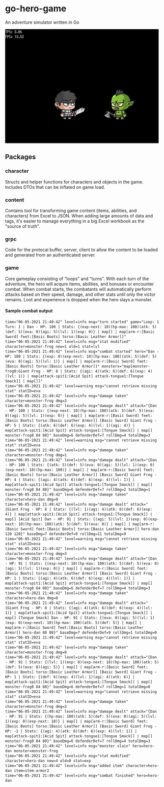 # go-hero-game
An adventure simulator written in Go

<img src="/preview_1.gif">

## Packages

### character
Structs and helper functions for characters and objects in the game. Includes DTOs that can be inflated on game load.

### content
Contains tool for transforming game content (items, abilities, and characters) from Excel to JSON. When adding large amounts of data and tags, it's easier to manage everything in a big Excel workbook as the "source of truth". 

### grpc
Code for the protocal buffer, server, client to allow the content to be loaded and generated from an authenticated server.

### game
Core gameplay consisting of "loops" and "turns". With each turn of the adventure, the hero will acqure items, abilities, and bonuses or encounter combat. When combat starts, the combatants will automatically perform attacks based on their speed, damage, and other stats until only the victor remains. Loot and experience is dropped when the hero slays a monster.

#### Sample combat output
```
time="06-05-2021 21:49:42" level=info msg="turn started" game="Loop: 1 Turn: 1 | Dan - HP: 100 | Stats: {(exp-next: 10)(hp-max: 100)(atk: 5)(def: 5)(eva: 0)(agi: 5)(lvl: 1)(exp: 0)} | map[] | map[arm-r:[Basic Sword] feet:[Basic Boots] torso:[Basic Leather Armor]]"
time="06-05-2021 21:49:42" level=info msg="stat modified" character=monster-frog new=1 old=1 stat=lvl
time="06-05-2021 21:49:42" level=info msg="combat started" hero="Dan - HP: 100 | Stats: {(exp: 0)(exp-next: 10)(hp-max: 100)(atk: 5)(def: 5)(eva: 0)(agi: 5)(lvl: 1)} | map[] | map[arm-r:[Basic Sword] feet:[Basic Boots] torso:[Basic Leather Armor]]" monsters="map[monster-frog0:Giant Frog - HP: 8 | Stats: {(agi: 4)(atk: 6)(def: 6)(exp: 4)(lvl: 1)} | map[attack-spit1:[Acid Spit] attack-tongue1:[Tongue Smack]] | map[]]"
time="06-05-2021 21:49:42" level=warning msg="cannot retrieve missing stat" statID=eva
time="06-05-2021 21:49:42" level=info msg="damage taken" character=monster-frog dmg=3
time="06-05-2021 21:49:42" level=info msg="damage dealt" attack="{Dan - HP: 100 | Stats: {(exp-next: 10)(hp-max: 100)(atk: 5)(def: 5)(eva: 0)(agi: 5)(lvl: 1)(exp: 0)} | map[] | map[arm-r:[Basic Sword] feet:[Basic Boots] torso:[Basic Leather Armor]] [Basic Sword] Giant Frog - HP: 5 | Stats: {(atk: 6)(def: 6)(exp: 4)(lvl: 1)(agi: 4)} | map[attack-spit1:[Acid Spit] attack-tongue1:[Tongue Smack]] | map[] monster-frog0 84 80}" baseDmg=6 defenderDef=7 rollDmg=4 totalDmg=3
time="06-05-2021 21:49:42" level=warning msg="cannot retrieve missing stat" statID=eva
time="06-05-2021 21:49:42" level=info msg="damage taken" character=monster-frog dmg=1
time="06-05-2021 21:49:42" level=info msg="damage dealt" attack="{Dan - HP: 100 | Stats: {(atk: 5)(def: 5)(eva: 0)(agi: 5)(lvl: 1)(exp: 0)(exp-next: 10)(hp-max: 100)} | map[] | map[arm-r:[Basic Sword] feet:[Basic Boots] torso:[Basic Leather Armor]] [Basic Sword] Giant Frog - HP: 4 | Stats: {(agi: 4)(atk: 6)(def: 6)(exp: 4)(lvl: 1)} | map[attack-spit1:[Acid Spit] attack-tongue1:[Tongue Smack]] | map[] monster-frog0 84 80}" baseDmg=6 defenderDef=7 rollDmg=2 totalDmg=1
time="06-05-2021 21:49:42" level=info msg="damage taken" character=hero-dan dmg=9
time="06-05-2021 21:49:42" level=info msg="damage dealt" attack="{Giant Frog - HP: 8 | Stats: {(lvl: 1)(agi: 4)(atk: 6)(def: 6)(exp: 4)} | map[attack-spit1:[Acid Spit] attack-tongue1:[Tongue Smack]] | map[] [Acid Spit] Dan - HP: 91 | Stats: {(agi: 5)(lvl: 1)(exp: 0)(exp-next: 10)(hp-max: 100)(atk: 5)(def: 5)(eva: 0)} | map[] | map[arm-r:[Basic Sword] feet:[Basic Boots] torso:[Basic Leather Armor]] hero-dan 120 120}" baseDmg=7 defenderDef=9 rollDmg=11 totalDmg=9
time="06-05-2021 21:49:42" level=warning msg="cannot retrieve missing stat" statID=eva
time="06-05-2021 21:49:42" level=info msg="damage taken" character=monster-frog dmg=3
time="06-05-2021 21:49:42" level=info msg="damage dealt" attack="{Dan - HP: 91 | Stats: {(exp-next: 10)(hp-max: 100)(atk: 5)(def: 5)(eva: 0)(agi: 5)(lvl: 1)(exp: 0)} | map[] | map[arm-r:[Basic Sword] feet:[Basic Boots] torso:[Basic Leather Armor]] [Basic Sword] Giant Frog - HP: 1 | Stats: {(agi: 4)(atk: 6)(def: 6)(exp: 4)(lvl: 1)} | map[attack-spit1:[Acid Spit] attack-tongue1:[Tongue Smack]] | map[] monster-frog0 84 80}" baseDmg=6 defenderDef=7 rollDmg=4 totalDmg=3
time="06-05-2021 21:49:42" level=info msg="damage taken" character=hero-dan dmg=0
time="06-05-2021 21:49:42" level=info msg="damage dealt" attack="{Giant Frog - HP: 8 | Stats: {(agi: 4)(atk: 6)(def: 6)(exp: 4)(lvl: 1)} | map[attack-spit1:[Acid Spit] attack-tongue1:[Tongue Smack]] | map[] [Tongue Smack] Dan - HP: 91 | Stats: {(eva: 0)(agi: 5)(lvl: 1)(exp: 0)(exp-next: 10)(hp-max: 100)(atk: 5)(def: 5)} | map[] | map[arm-r:[Basic Sword] feet:[Basic Boots] torso:[Basic Leather Armor]] hero-dan 80 80}" baseDmg=7 defenderDef=9 rollDmg=1 totalDmg=0
time="06-05-2021 21:49:42" level=warning msg="cannot retrieve missing stat" statID=eva
time="06-05-2021 21:49:42" level=info msg="damage taken" character=monster-frog dmg=0
time="06-05-2021 21:49:42" level=info msg="damage dealt" attack="{Dan - HP: 91 | Stats: {(lvl: 1)(exp: 0)(exp-next: 10)(hp-max: 100)(atk: 5)(def: 5)(eva: 0)(agi: 5)} | map[] | map[arm-r:[Basic Sword] feet:[Basic Boots] torso:[Basic Leather Armor]] [Basic Sword] Giant Frog - HP: 1 | Stats: {(def: 6)(exp: 4)(lvl: 1)(agi: 4)(atk: 6)} | map[attack-spit1:[Acid Spit] attack-tongue1:[Tongue Smack]] | map[] monster-frog0 84 80}" baseDmg=6 defenderDef=7 rollDmg=1 totalDmg=0
time="06-05-2021 21:49:42" level=warning msg="cannot retrieve missing stat" statID=eva
time="06-05-2021 21:49:42" level=info msg="damage taken" character=monster-frog dmg=3
time="06-05-2021 21:49:42" level=info msg="damage dealt" attack="{Dan - HP: 91 | Stats: {(hp-max: 100)(atk: 5)(def: 5)(eva: 0)(agi: 5)(lvl: 1)(exp: 0)(exp-next: 10)} | map[] | map[arm-r:[Basic Sword] feet:[Basic Boots] torso:[Basic Leather Armor]] [Basic Sword] Giant Frog - HP: -2 | Stats: {(agi: 4)(atk: 6)(def: 6)(exp: 4)(lvl: 1)} | map[attack-spit1:[Acid Spit] attack-tongue1:[Tongue Smack]] | map[] monster-frog0 84 80}" baseDmg=6 defenderDef=7 rollDmg=4 totalDmg=3
time="06-05-2021 21:49:42" level=info msg="monster slain" hero=hero-dan monster=monster-frog
time="06-05-2021 21:49:42" level=info msg="stat modified" character=hero-dan new=4 old=0 stat=exp
time="06-05-2021 21:49:42" level=info msg="added item" character=hero-dan item=item-armor2
time="06-05-2021 21:49:42" level=info msg="combat finished" hero=hero-dan
```



